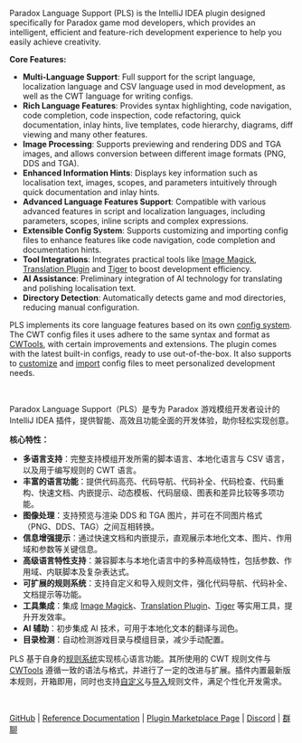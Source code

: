 Paradox Language Support (PLS) is the IntelliJ IDEA plugin designed specifically for Paradox game mod developers, which provides an intelligent, efficient and feature-rich development experience to help you easily achieve creativity.

**Core Features:**

- **Multi-Language Support**: Full support for the script language, localization language and CSV language used in mod development, as well as the CWT language for writing configs.
- **Rich Language Features**: Provides syntax highlighting, code navigation, code completion, code inspection, code refactoring, quick documentation, inlay hints, live templates, code hierarchy, diagrams, diff viewing and many other features.
- **Image Processing**: Supports previewing and rendering DDS and TGA images, and allows conversion between different image formats (PNG, DDS and TGA).
- **Enhanced Information Hints**: Displays key information such as localisation text, images, scopes, and parameters intuitively through quick documentation and inlay hints.
- **Advanced Language Features Support**: Compatible with various advanced features in script and localization languages, including parameters, scopes, inline scripts and complex expressions.
- **Extensible Config System**: Supports customizing and importing config files to enhance features like code navigation, code completion and documentation hints.
- **Tool Integrations**: Integrates practical tools like [Image Magick](https://www.imagemagick.org), [Translation Plugin](https://github.com/yiiguxing/TranslationPlugin) and [Tiger](https://github.com/amtep/tiger) to boost development efficiency.
- **AI Assistance**: Preliminary integration of AI technology for translating and polishing localisation text.
- **Directory Detection**: Automatically detects game and mod directories, reducing manual configuration.

PLS implements its core language features based on its own [config system](https://windea.icu/Paradox-Language-Support/en/config.html). The CWT config files it uses adhere to the same syntax and format as [CWTools](https://github.com/cwtools/cwtools), with certain improvements and extensions. The plugin comes with the latest built-in configs, ready to use out-of-the-box. It also supports to [customize](https://windea.icu/Paradox-Language-Support/en/config.html#write-cwt-config-files) and [import](https://windea.icu/Paradox-Language-Support/en/config.html#import-cwt-config-files) config files to meet personalized development needs.

<br/>

Paradox Language Support（PLS）是专为 Paradox 游戏模组开发者设计的 IntelliJ IDEA 插件，提供智能、高效且功能全面的开发体验，助你轻松实现创意。

**核心特性：**

- **多语言支持**：完整支持模组开发所需的脚本语言、本地化语言与 CSV 语言，以及用于编写规则的 CWT 语言。
- **丰富的语言功能**：提供代码高亮、代码导航、代码补全、代码检查、代码重构、快速文档、内嵌提示、动态模板、代码层级、图表和差异比较等多项功能。
- **图像处理**：支持预览与渲染 DDS 和 TGA 图片，并可在不同图片格式（PNG、DDS、TAG）之间互相转换。
- **信息增强提示**：通过快速文档和内嵌提示，直观展示本地化文本、图片、作用域和参数等关键信息。
- **高级语言特性支持**：兼容脚本与本地化语言中的多种高级特性，包括参数、作用域、内联脚本及复杂表达式。
- **可扩展的规则系统**：支持自定义和导入规则文件，强化代码导航、代码补全、文档提示等功能。
- **工具集成**：集成 [Image Magick](https://www.imagemagick.org)、[Translation Plugin](https://github.com/yiiguxing/TranslationPlugin)、[Tiger](https://github.com/amtep/tiger) 等实用工具，提升开发效率。
- **AI 辅助**：初步集成 AI 技术，可用于本地化文本的翻译与润色。
- **目录检测**：自动检测游戏目录与模组目录，减少手动配置。

PLS 基于自身的[规则系统](https://windea.icu/Paradox-Language-Support/zh/config.html)实现核心语言功能。其所使用的 CWT 规则文件与 [CWTools](https://github.com/cwtools/cwtools) 遵循一致的语法与格式，并进行了一定的改进与扩展。插件内置最新版本规则，开箱即用，同时也支持[自定义](https://windea.icu/Paradox-Language-Support/zh/config.html#write-cwt-config-files)与[导入](https://windea.icu/Paradox-Language-Support/zh/config.html#import-cwt-config-files)规则文件，满足个性化开发需求。

<br/>

[GitHub](https://github.com/DragonKnightOfBreeze/Paradox-Language-Support) |
[Reference Documentation](https://windea.icu/Paradox-Language-Support) |
[Plugin Marketplace Page](https://plugins.jetbrains.com/plugin/16825-paradox-language-support) |
[Discord](https://discord.gg/vBpbET2bXT) |
[群聊](https://qm.qq.com/q/oRPgLwrTZm)
